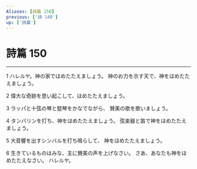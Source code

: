 ```yaml
---
Aliases: [詩篇 150]
previous: ['詩 149']
up: ['詩篇']
---
```

# 詩篇 150

***




1 
ハレルヤ。神の家でほめたたえましょう。 神のお力を示す天で、神をほめたたえましょう。 



2 
偉大な奇跡を思い起こして、ほめたたえましょう。 



3 
ラッパと十弦の琴と竪琴をかなでながら、 賛美の歌を歌いましょう。 



4 
タンバリンを打ち、神をほめたたえましょう。 弦楽器と笛で神をほめたたえましょう。 



5 
大音響を出すシンバルを打ち鳴らして、 神をほめたたえましょう。 



6 
生きているものはみな、主に賛美の声を上げなさい。 さあ、あなたも神をほめたたえなさい。 ハレルヤ。
